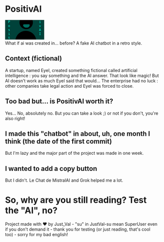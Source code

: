# PositivAI
![Banner for the readme](https://github.com/JustVal-su/PositivAI/blob/main/Banni%C3%A8re.png?raw=true)  
What if ai was created in... before?
A fake AI chatbot in a retro style.

## Context (fictional)
A startup, named EyeI, created something fictional called artificial intelligence : you say something and the AI answer. That look like magic! But AI doesn't work as much EyeI said that would... 
The enterprise had no luck : other companies take legal action and EyeI was forced to close.

## Too bad but... is PositivAI worth it?
Yes... No, absolutely no. But you can take a look ;) or not if you don't, you're also right!

## I made this "chatbot" in about, uh, one month I think (the date of the first commit)
But I'm lazy and the major part of the project was made in one week.

## I wanted to add a copy button
But I didn't. Le Chat de MistralAI and Grok helped me a lot.

# So, why are you still reading? Test the "AI", no?
Project made with ❤️ by Just_Val - "su" in JustVal-su mean SuperUser even if you don't demand it - thank you for testing (or just reading, that's cool too) - sorry for my bad english!
